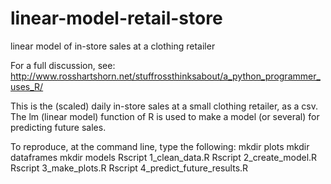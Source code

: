 # linear-model-retail-store
linear model of in-store sales at a clothing retailer

For a full discussion, see: http://www.rosshartshorn.net/stuffrossthinksabout/a_python_programmer_uses_R/

This is the (scaled) daily in-store sales at a small clothing retailer, as a csv.  The lm (linear model) function of R is
used to make a model (or several) for predicting future sales.

To reproduce, at the command line, type the following:
mkdir plots
mkdir dataframes
mkdir models
Rscript 1_clean_data.R
Rscript 2_create_model.R
Rscript 3_make_plots.R
Rscript 4_predict_future_results.R
